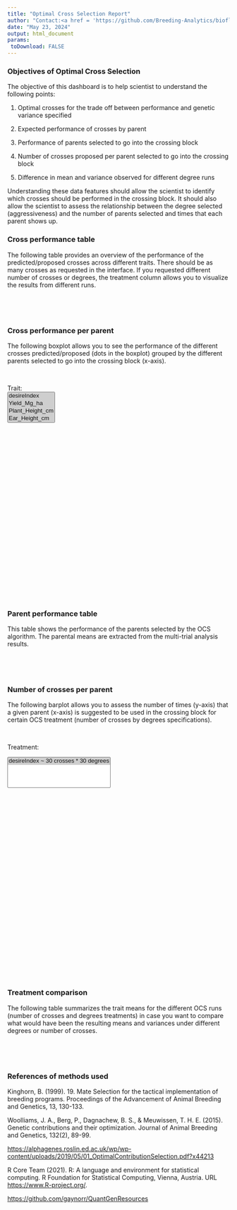 ```yaml
---
title: "Optimal Cross Selection Report"
author: "Contact:<a href = 'https://github.com/Breeding-Analytics/bioflow' target = '_blank'>Breeding Analytics Team, OneCGIAR</a> breedinganalytics@cgiar.org"
date: "May 23, 2024"  
output: html_document
params:
 toDownload: FALSE
---
```









### Objectives of Optimal Cross Selection

The objective of this dashboard is to help scientist to understand the following points:

1. Optimal crosses for the trade off between performance and genetic variance specified

2. Expected performance of crosses by parent

3. Performance of parents selected to go into the crossing block

4. Number of crosses proposed per parent selected to go into the crossing block

5. Difference in mean and variance observed for different degree runs

Understanding these data features should allow the scientist to identify which crosses should be performed in the crossing block. It should also allow the scientist to assess the relationship between the degree selected (aggressiveness) and the number of parents selected and times that each parent shows up.  

### Cross performance table

The following table provides an overview of the performance of the predicted/proposed crosses across different traits. There should be as many crosses as requested in the interface. If you requested different number of crosses or degrees, the treatment column allows you to visualize the results from different runs.

<p>&nbsp;</p>

<!--html_preserve--><div class="datatables html-widget html-widget-output shiny-report-size html-fill-item" id="reportBuilder_1-out386d6e7049982acd" style="width:100%;height:auto;"></div><!--/html_preserve-->

<p>&nbsp;</p>

### Cross performance per parent

The following boxplot allows you to see the performance of the different crosses predicted/proposed (dots in the boxplot) grouped by the different parents selected to go into the crossing block (x-axis).

<p>&nbsp;</p>
<!--html_preserve--><div class="form-group shiny-input-container">
<label class="control-label" id="reportBuilder_1-traitFilterPredictions2D2-label" for="reportBuilder_1-traitFilterPredictions2D2">Trait:</label>
<div>
<select id="reportBuilder_1-traitFilterPredictions2D2" class="shiny-input-select" multiple="multiple"><option value="desireIndex" selected>desireIndex</option>
<option value="Yield_Mg_ha" selected>Yield_Mg_ha</option>
<option value="Plant_Height_cm" selected>Plant_Height_cm</option>
<option value="Ear_Height_cm" selected>Ear_Height_cm</option>
<option value="general" selected>general</option></select>
<script type="application/json" data-for="reportBuilder_1-traitFilterPredictions2D2">{"plugins":["selectize-plugin-a11y"]}</script>
</div>
</div><!--/html_preserve-->

<!--html_preserve--><div class="plotly html-widget html-widget-output shiny-report-size shiny-report-theme html-fill-item" id="reportBuilder_1-outf424c5a9eac5958c" style="width:100%;height:400px;"></div><!--/html_preserve-->

### Parent performance table

This table shows the performance of the parents selected by the OCS algorithm. The parental means are extracted from the multi-trial analysis results.

<p>&nbsp;</p>

<!--html_preserve--><div class="datatables html-widget html-widget-output shiny-report-size html-fill-item" id="reportBuilder_1-outacf10b9cc84a799c" style="width:100%;height:auto;"></div><!--/html_preserve-->

<p>&nbsp;</p>

### Number of crosses per parent

The following barplot allows you to assess the number of times (y-axis) that a given parent (x-axis) is suggested to be used in the crossing block for certain OCS treatment (number of crosses by degrees specifications).

<p>&nbsp;</p>

<!--html_preserve--><div class="form-group shiny-input-container">
<label class="control-label" id="reportBuilder_1-environ-label" for="reportBuilder_1-environ">Treatment:</label>
<div>
<select id="reportBuilder_1-environ" class="shiny-input-select" multiple="multiple"><option value="desireIndex ~ 30 crosses * 30 degrees" selected>desireIndex ~ 30 crosses * 30 degrees</option></select>
<script type="application/json" data-for="reportBuilder_1-environ">{"plugins":["selectize-plugin-a11y"]}</script>
</div>
</div><!--/html_preserve-->

<!--html_preserve--><div class="plotly html-widget html-widget-output shiny-report-size shiny-report-theme html-fill-item" id="reportBuilder_1-out098cc5e0a6e18e65" style="width:100%;height:400px;"></div><!--/html_preserve-->

<p>&nbsp;</p>

### Treatment comparison

The following table summarizes the trait means for the different OCS runs (number of crosses and degrees treatments) in case you want to compare what would have been the resulting means and variances under different degrees or number of crosses. 

<p>&nbsp;</p>

<!--html_preserve--><div class="datatables html-widget html-widget-output shiny-report-size html-fill-item" id="reportBuilder_1-outcbf0dd0ab9d5ea82" style="width:100%;height:auto;"></div><!--/html_preserve-->

<p>&nbsp;</p>

### References of methods used

Kinghorn, B. (1999). 19. Mate Selection for the tactical implementation of breeding programs. Proceedings of the Advancement of Animal Breeding and Genetics, 13, 130-133.

Woolliams, J. A., Berg, P., Dagnachew, B. S., & Meuwissen, T. H. E. (2015). Genetic contributions and their optimization. Journal of Animal Breeding and Genetics, 132(2), 89-99.

https://alphagenes.roslin.ed.ac.uk/wp/wp-content/uploads/2019/05/01_OptimalContributionSelection.pdf?x44213

R Core Team (2021). R: A language and environment for statistical computing. R Foundation for Statistical Computing, Vienna, Austria. URL https://www.R-project.org/.

https://github.com/gaynorr/QuantGenResources

<p>&nbsp;</p>




